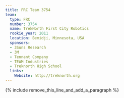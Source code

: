 ```yaml
---
title: FRC Team 3754
team:
  type: FRC
  number: 3754
  name: TrekNorth First City Robotics
  rookie_year: 2011
  location: Bemidji, Minnesota, USA
  sponsors:
  - 3Suns Research
  - 3M
  - Tennant Company
  - TEAM Industries
  - Treknorth High School
  links:
    Website: http://treknorth.org
---
```


{% include remove_this_line_and_add_a_paragraph %}